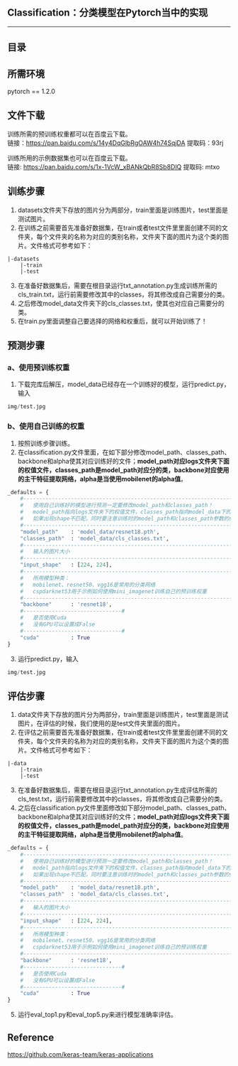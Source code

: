 ## Classification：分类模型在Pytorch当中的实现
---

## 目录



## 所需环境
pytorch == 1.2.0

## 文件下载
训练所需的预训练权重都可以在百度云下载。  
链接：https://pan.baidu.com/s/14y4DqGlbRgOAW4h74SqjDA 
提取码：93rj

训练所用的示例数据集也可以在百度云下载。   
链接: https://pan.baidu.com/s/1x-1VcW_xBANkQbR8Sb8DlQ 
提取码: mtxo

## 训练步骤
1. datasets文件夹下存放的图片分为两部分，train里面是训练图片，test里面是测试图片。  
2. 在训练之前需要首先准备好数据集，在train或者test文件里里面创建不同的文件夹，每个文件夹的名称为对应的类别名称，文件夹下面的图片为这个类的图片。文件格式可参考如下：
```
|-datasets
    |-train
    |-test
```
3. 在准备好数据集后，需要在根目录运行txt_annotation.py生成训练所需的cls_train.txt，运行前需要修改其中的classes，将其修改成自己需要分的类。   
4. 之后修改model_data文件夹下的cls_classes.txt，使其也对应自己需要分的类。  
5. 在train.py里面调整自己要选择的网络和权重后，就可以开始训练了！  

## 预测步骤
### a、使用预训练权重
1. 下载完库后解压，model_data已经存在一个训练好的模型，运行predict.py，输入  
```python
img/test.jpg
```
### b、使用自己训练的权重
1. 按照训练步骤训练。  
2. 在classification.py文件里面，在如下部分修改model_path、classes_path、backbone和alpha使其对应训练好的文件；**model_path对应logs文件夹下面的权值文件，classes_path是model_path对应分的类，backbone对应使用的主干特征提取网络，alpha是当使用mobilenet的alpha值**。  
```python
_defaults = {
    #--------------------------------------------------------------------------#
    #   使用自己训练好的模型进行预测一定要修改model_path和classes_path！
    #   model_path指向logs文件夹下的权值文件，classes_path指向model_data下的txt
    #   如果出现shape不匹配，同时要注意训练时的model_path和classes_path参数的修改
    #--------------------------------------------------------------------------#
    "model_path"    : 'model_data/resnet18.pth',
    "classes_path"  : 'model_data/cls_classes.txt',
    #--------------------------------------------------------------------#
    #   输入的图片大小
    #--------------------------------------------------------------------#
    "input_shape"   : [224, 224],
    #--------------------------------------------------------------------#
    #   所用模型种类：
    #   mobilenet、resnet50、vgg16是常用的分类网络
    #   cspdarknet53用于示例如何使用mini_imagenet训练自己的预训练权重
    #--------------------------------------------------------------------#
    "backbone"      : 'resnet18',
    #-------------------------------#
    #   是否使用Cuda
    #   没有GPU可以设置成False
    #-------------------------------#
    "cuda"          : True
}
```
3. 运行predict.py，输入  
```python
img/test.jpg
```  

## 评估步骤
1. data文件夹下存放的图片分为两部分，train里面是训练图片，test里面是测试图片，在评估的时候，我们使用的是test文件夹里面的图片。  
2. 在评估之前需要首先准备好数据集，在train或者test文件里里面创建不同的文件夹，每个文件夹的名称为对应的类别名称，文件夹下面的图片为这个类的图片。文件格式可参考如下：
```
|-data
    |-train
    |-test
```
3. 在准备好数据集后，需要在根目录运行txt_annotation.py生成评估所需的cls_test.txt，运行前需要修改其中的classes，将其修改成自己需要分的类。   
4. 之后在classification.py文件里面修改如下部分model_path、classes_path、backbone和alpha使其对应训练好的文件；**model_path对应logs文件夹下面的权值文件，classes_path是model_path对应分的类，backbone对应使用的主干特征提取网络，alpha是当使用mobilenet的alpha值**。  
```python
_defaults = {
    #--------------------------------------------------------------------------#
    #   使用自己训练好的模型进行预测一定要修改model_path和classes_path！
    #   model_path指向logs文件夹下的权值文件，classes_path指向model_data下的txt
    #   如果出现shape不匹配，同时要注意训练时的model_path和classes_path参数的修改
    #--------------------------------------------------------------------------#
    "model_path"    : 'model_data/resnet18.pth',
    "classes_path"  : 'model_data/cls_classes.txt',
    #--------------------------------------------------------------------#
    #   输入的图片大小
    #--------------------------------------------------------------------#
    "input_shape"   : [224, 224],
    #--------------------------------------------------------------------#
    #   所用模型种类：
    #   mobilenet、resnet50、vgg16是常用的分类网络
    #   cspdarknet53用于示例如何使用mini_imagenet训练自己的预训练权重
    #--------------------------------------------------------------------#
    "backbone"      : 'resnet18',
    #-------------------------------#
    #   是否使用Cuda
    #   没有GPU可以设置成False
    #-------------------------------#
    "cuda"          : True
}
```
5. 运行eval_top1.py和eval_top5.py来进行模型准确率评估。

## Reference
https://github.com/keras-team/keras-applications   

